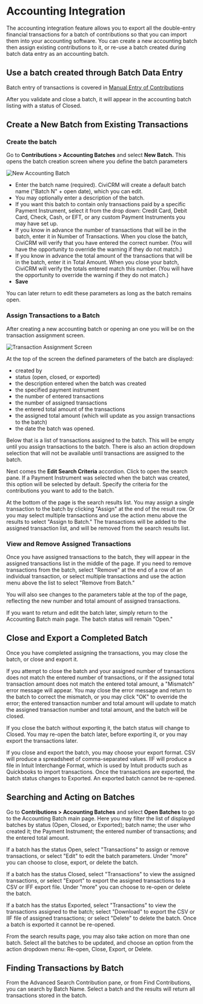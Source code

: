 # Accounting Integration

The accounting integration feature allows you to export all the double-entry
financial transactions for a batch of contributions so that you can import
them into your accounting software. You can create a new accounting batch then
assign existing contributions to it, or re-use a batch created during
batch data entry as an accounting batch.

## Use a batch created through Batch Data Entry

Batch entry of transactions is covered in [Manual Entry of Contributions](manual-entry-of-contributions.md)

After you validate and close a batch, it will appear in the accounting batch
listing with a status of Closed.

## Create a New Batch from Existing Transactions

### Create the batch

Go to **Contributions > Accounting Batches** and select **New Batch.**
This opens the batch creation screen where you define the batch parameters

![New Accounting Batch](../img/civicontribute-accounting-integration-new-batch.png)

-  Enter the batch name (required). CiviCRM will create a default batch
name ("Batch N" + open date), which you can edit.
-  You may optionally enter a description of the batch.
-  If you want this batch to contain only transactions paid by a specific
Payment Instrument, select it from the drop down: Credit Card, Debit
Card, Check, Cash, or EFT, or any custom Payment Instruments you may
have set up.
-  If you know in advance the number of transactions that will be in the
batch, enter it in Number of Transactions. When you close the batch,
CiviCRM will verify that you have entered the correct number. (You will
have the opportunity to override the warning if they do not match.)
-  If you know in advance the total amount of the transactions that will be
in the batch, enter it in Total Amount. When you close your batch,
CiviCRM will verify the totals entered match this number. (You will have
the opportunity to override the warning if they do not match.)
- **Save**

You can later return to edit these parameters as long as the batch
remains open.

### Assign Transactions to a Batch

After creating a new accounting batch or opening an one you will be on the transaction assignment screen.

![Transaction Assignment Screen](../img/civicontribute-accounting-batches-transactions.png)

At the top of the screen the defined parameters of the batch are displayed:

-   created by
-   status (open, closed, or exported)
-   the description entered when the batch was created
-   the specified payment instrument
-   the number of entered transactions
-   the number of assigned transactions
-   the entered total amount of the transactions
-   the assigned total amount (which will update as you assign
    transactions to the batch)
-   the date the batch was opened.

Below that is a list of transactions assigned to the batch. This will be
empty until you assign transactions to the batch. There is also an
action dropdown selection that will not be available until transactions
are assigned to the batch.

Next comes the **Edit Search Criteria** accordion. Click to open the search pane.
If a Payment Instrument was selected when the batch was created, this option
will be selected by default. Specify the criteria for the contributions
you want to add to the batch.

At the bottom of the page is the search results list. You may assign a single
transaction to the batch by clicking "Assign" at the end of the result row. Or
you may select multiple transactions and use the action menu above the results
to select "Assign to Batch." The transactions will be added to the
assigned transaction list, and will be removed from the search results
list.

### View and Remove Assigned Transactions

Once you have assigned transactions to the batch, they will appear in
the assigned transactions list in the middle of the page. If you need to
remove transactions from the batch, select "Remove" at the end of a row
of an individual transaction, or select multiple transactions and use
the action menu above the list to select "Remove from Batch."

You will also see changes to the parameters table at the top of the
page, reflecting the new number and total amount of assigned
transactions.

If you want to return and edit the batch later, simply return to the
Accounting Batch main page. The batch status will remain "Open."

## Close and Export a Completed Batch

Once you have completed assigning the transactions, you may close the
batch, or close and export it.

If you attempt to close the batch and your assigned number of
transactions does not match the entered number of transactions, or if
the assigned total transaction amount does not match the entered total
amount, a "Mismatch" error message will appear. You may close the error
message and return to the batch to correct the mismatch, or you may
click "OK" to override the error; the entered transaction number and
total amount will update to match the assigned transaction number and
total amount, and the batch will be closed.

If you close the batch without exporting it, the batch status will
change to Closed. You may re-open the batch later, before exporting it,
or you may export the transactions later.

If you close and export the batch, you may choose your export format.
CSV will produce a spreadsheet of comma-separated values. IIF will
produce a file in Intuit Interchange Format, which is used by Intuit
products such as Quickbooks to import transactions. Once the
transactions are exported, the batch status changes to Exported. An
exported batch cannot be re-opened.

## Searching and Acting on Batches

Go to **Contributions > Accounting Batches** and select **Open Batches** to go
to the Accounting Batch main page. Here you may filter the list of
displayed batches by status (Open, Closed, or Exported); batch name; the
user who created it; the Payment Instrument; the entered number of
transactions; and the entered total amount.

If a batch has the status Open, select "Transactions" to assign or
remove transactions, or select "Edit" to edit the batch parameters.
Under "more" you can choose to close, export, or delete the batch.

If a batch has the status Closed, select "Transactions" to view the
assigned transactions, or select "Export" to export the assigned
transactions to a CSV or IFF export file. Under "more" you can choose to
re-open or delete the batch.

If a batch has the status Exported, select "Transactions" to view the
transactions assigned to the batch; select "Download" to export the CSV
or IIF file of assigned transactions; or select "Delete" to delete the
batch. Once a batch is exported it cannot be re-opened.

From the search results page, you may also take action on more than one
batch. Select all the batches to be updated, and choose an option from
the action dropdown menu: Re-open, Close, Export, or Delete.

## Finding Transactions by Batch

From the Advanced Search Contribution pane, or from Find Contributions,
you can search by Batch Name. Select a batch and the results will return
all transactions stored in the batch.
